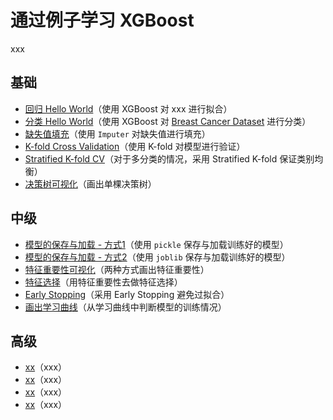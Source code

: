 # 通过例子学习 XGBoost 

xxx

## 基础

- [回归 Hello World](xxx)（使用 XGBoost 对 xxx 进行拟合）
- [分类 Hello World](https://github.com/Genpeng/xgboost-examples/blob/master/ipython/i_basic/02_hello_world_breast_cancer_dataset.ipynb)（使用 XGBoost 对 [Breast Cancer Dataset](http://archive.ics.uci.edu/ml/datasets/Breast+Cancer) 进行分类）
- [缺失值填充](https://github.com/Genpeng/xgboost-examples/blob/master/ipython/i_basic/03_use_imputer_to_handle_missing_data.ipynb)（使用 `Imputer` 对缺失值进行填充）
- [K-fold Cross Validation](https://github.com/Genpeng/xgboost-examples/blob/master/ipython/i_basic/04_k-fold_cv.ipynb)（使用 K-fold 对模型进行验证）
- [Stratified K-fold CV](https://github.com/Genpeng/xgboost-examples/blob/master/ipython/i_basic/05_stratified_k-fold.ipynb)（对于多分类的情况，采用 Stratified K-fold 保证类别均衡）
- [决策树可视化](https://github.com/Genpeng/xgboost-examples/blob/master/ipython/i_basic/06_plot_single_dt.ipynb)（画出单棵决策树）

## 中级

- [模型的保存与加载 - 方式1](https://github.com/Genpeng/xgboost-examples/blob/master/ipython/ii_intermediate/07_save_%26_reload_trained_model_by_using_pickle.ipynb)（使用 `pickle` 保存与加载训练好的模型）
- [模型的保存与加载 - 方式2](https://github.com/Genpeng/xgboost-examples/blob/master/ipython/ii_intermediate/08_save_%26_reload_trained_model_by_using_joblib.ipynb)（使用 `joblib` 保存与加载训练好的模型）
- [特征重要性可视化](https://github.com/Genpeng/xgboost-examples/blob/master/ipython/ii_intermediate/09_plot_feature_importances.ipynb)（两种方式画出特征重要性）
- [特征选择](https://github.com/Genpeng/xgboost-examples/blob/master/ipython/ii_intermediate/10_feature_selection.ipynb)（用特征重要性去做特征选择）
- [Early Stopping](https://github.com/Genpeng/xgboost-examples/blob/master/ipython/ii_intermediate/11_early_stopping.ipynb)（采用 Early Stopping 避免过拟合）
- [画出学习曲线](https://github.com/Genpeng/xgboost-examples/blob/master/ipython/ii_intermediate/12_plot_learning_curve.ipynb)（从学习曲线中判断模型的训练情况）

## 高级

- [xx](xx)（xxx）
- [xx](xx)（xxx）
- [xx](xx)（xxx）
- [xx](xx)（xxx）